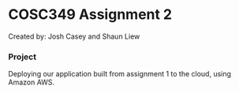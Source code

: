 # COSC349 Assignment 2
Created by: Josh Casey and Shaun Liew

### Project
Deploying our application built from assignment 1 to the cloud, using Amazon AWS.

